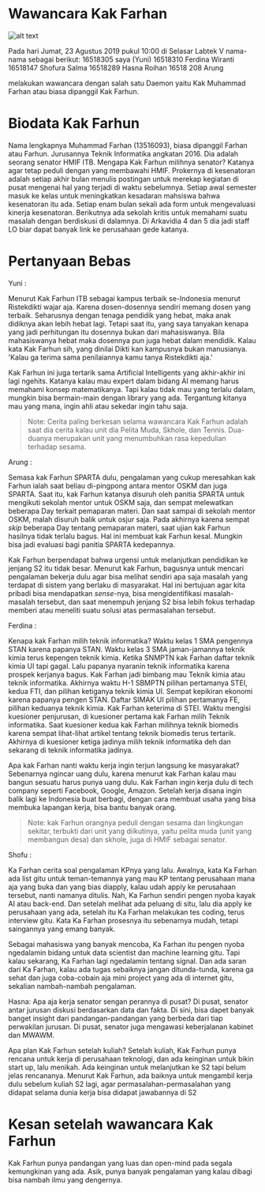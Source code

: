 # Wawancara Kak Farhan

![alt text](./foto-16518147-16518208-16518289-16518305-16518310.jpg)

Pada hari Jumat, 23 Agustus 2019 pukul 10:00 di Selasar Labtek V nama-nama sebagai berikut:
16518305 saya (Yuni)
16518310 Ferdina Wiranti 
16518147 Shofura Salma 
16518289 Hasna Roihan 
16518 208 Arung 

melakukan wawancara dengan salah satu Daemon yaitu Kak Muhammad Farhan atau biasa dipanggil Kak Farhun.

# Biodata Kak Farhun

Nama lengkapnya Muhammad Farhan (13516093), biasa dipanggil Farhan atau Farhun. Jurusannya Teknik Informatika angkatan 2016. Dia adalah seorang senator HMIF ITB. Mengapa Kak Farhun milihnya senator? Katanya agar tetap peduli dengan yang membawahi HMIF. Prokernya di kesenatoran adalah setiap akhir bulan menulis postingan untuk merekap kegiatan di pusat mengenai hal yang terjadi di waktu sebelumnya. Setiap awal semester masuk ke kelas untuk meningkatkan kesadaran mahsiswa bahwa kesenatoran itu ada. Setiap enam bulan sekali ada form untuk mengevaluasi kinerja kesenatoran. Berikutnya ada sekolah kritis untuk memahami suatu masalah dengan berdiskusi di dalamnya. Di Arkavidia 4 dan 5 dia jadi staff LO biar dapat banyak link ke perusahaan gede katanya. 


# Pertanyaan Bebas

Yuni :

Menurut Kak Farhun ITB sebagai kampus terbaik se-Indonesia menurut Ristekdikti wajar aja. Karena dosen-dosennya sendiri memang dosen yang terbaik. Seharusnya dengan tenaga pendidik yang hebat, maka anak didiknya akan lebih hebat lagi. Tetapi saat itu, yang saya tanyakan kenapa yang jadi perhitungan itu dosennya bukan dari mahasiswanya. Bila mahasiswanya hebat maka dosennya pun juga hebat dalam mendidik. Kalau kata Kak Farhun sih, yang dinilai Dikti kan kampusnya bukan manusianya. 'Kalau ga terima sama penilaiannya kamu tanya Ristekdikti aja.'

Kak Farhun ini juga tertarik sama Artificial Intelligents yang akhir-akhir ini lagi ngehits. Katanya kalau mau expert dalam bidang AI memang harus memahami konsep matematikanya. Tapi kalau tidak mau yang terlalu dalam, mungkin bisa bermain-main dengan library yang ada. Tergantung kitanya mau yang mana, ingin ahli atau sekedar ingin tahu saja.

> Note: Cerita paling berkesan selama wawancara Kak Farhun adalah saat dia cerita kalau unit dia Pelita Muda, Skhole, dan Tennis. Dua-duanya merupakan unit yang menumbuhkan rasa kepedulian terhadap sesama.

Arung :

Semasa kak Farhun SPARTA dulu, pengalaman yang cukup meresahkan kak Farhun ialah saat beliau di-pingpong antara mentor OSKM dan juga SPARTA. Saat itu, kak Farhun katanya disuruh oleh panitia SPARTA untuk mengikuti sekolah mentor untuk OSKM saja, dan sempat melewatkan beberapa Day terkait pemaparan materi. Dan saat sampai di sekolah mentor OSKM, malah disuruh balik untuk osjur saja. Pada akhirnya karena sempat *skip* beberapa Day tentang pemaparan materi, saat ujian kak Farhun hasilnya tidak terlalu bagus. Hal ini membuat kak Farhun kesal. Mungkin bisa jadi evaluasi bagi panitia SPARTA kedepannya.

Kak Farhun berpendapat bahwa urgensi untuk melanjutkan pendidikan ke jenjang S2 itu tidak besar. Menurut kak Farhun, bagusnya untuk mencari pengalaman bekerja dulu agar bisa melihat sendiri apa saja masalah yang terdapat di sistem yang berlaku di masyarakat. Hal ini bertujuan agar kita pribadi bisa mendapatkan *sense*-nya, bisa mengidentifikasi masalah-masalah tersebut, dan saat menempuh jenjang S2 bisa lebih fokus terhadap memberi atau meneliti suatu solusi atas permasalahan tersebut.

Ferdina :

Kenapa kak Farhan milih teknik informatika?
Waktu kelas 1 SMA pengennya STAN karena papanya STAN. Waktu kelas 3 SMA jaman-jamannya teknik kimia terus kepengen teknik kimia. Ketika SNMPTN kak Farhan daftar teknik kimia UI tapi gagal. Lalu papanya nyaranin teknik informatika karena prospek kerjanya bagus. Kak Farhan jadi bimbang mau Teknik kimia atau teknik informatika. Akhirnya waktu H-1 SBMPTN pilihan pertamanya STEI, kedua FTI, dan pilihan ketiganya teknik kimia UI. Sempat kepikiran ekonomi karena papanya pengen STAN. Daftar SIMAK UI pilihan pertamanya FE, pilihan keduanya teknik kimia. Kak Farhan keterima di STEI. Waktu mengisi kuesioner penjurusan, di kuesioner pertama kak Farhan milih Teknik informatika. Saat kuesioner kedua kak Farhan milihnya teknik biomedis karena sempat lihat-lihat artikel tentang teknik biomedis terus tertarik. Akhirnya di kuesioner ketiga jadinya milih teknik informatika deh dan sekarang di teknik informatika jadinya. 
 
Apa kak Farhan nanti waktu kerja ingin terjun langsung ke masyarakat?
Sebenarnya ngincar uang dulu, karena menurut kak Farhan kalau mau bangun sesuatu harus punya uang dulu. Kak Farhan ingin kerja dulu di tech company seperti Facebook, Google, Amazon. Setelah kerja disana ingin balik lagi ke Indonesia buat berbagi, dengan cara membuat usaha yang bisa membuka lapangan kerja, bisa bantu banyak orang.

> Note: kak Farhun orangnya peduli dengan sesama dan lingkungan sekitar, terbukti dari unit yang diikutinya, yaitu pelita muda (unit yang membangun desa) dan skhole, juga di HMIF sebagai senator. 

Shofu :

Ka Farhan cerita soal pengalaman KPnya yang lalu. Awalnya, kata Ka Farhan ada list gitu untuk teman-temannya yang mau KP tentang perusahaan mana aja yang buka dan yang bias diapply, kalau udah apply ke perusahaan tersebut, nanti namanya ditulis. Nah, Ka Farhun sendiri pengen nyoba kayak AI atau back-end. Dan setelah melihat ada peluang di situ, lalu dia apply ke perusahaan yang ada, setelah itu Ka Farhan melakukan tes coding, terus interview gitu. Kata Ka Farhan prosesnya itu sebenarnya mudah, tetapi saingannya yang emang banyak.

Sebagai mahasiswa yang banyak mencoba, Ka Farhan itu pengen nyoba ngedalamin bidang untuk data scientist dan machine learning gitu. Tapi kalau sekarang, Ka Farhan lagi ngedalamin tentang signal. Dan ada saran dari Ka Farhan, kalau ada tugas sebaiknya jangan ditunda-tunda, karena ga sehat dan juga coba-cobain aja mini project yang ada di internet gitu, sekalian nambah-nambah pengalaman.

Hasna:
Apa aja kerja senator sengan perannya di pusat?
Di pusat, senator antar jurusan diskusi berdasarkan data dan fakta. Di sini, bisa dapet banyak banget insight dari pandangan-pandangan yang berbeda dari tiap perwakilan jurusan. Di pusat, senator juga mengawasi keberjalanan kabinet dan MWAWM.

Apa plan Kak Farhun setelah kuliah?
Setelah kuliah, Kak Farhun punya rencana untuk kerja di perusahaan teknologi, dan ada keinginan untuk bikin start up, lalu menikah. Ada keinginan untuk melanjutkan ke S2 tapi belum jelas rencananya.
Menurut Kak Farhun, ada baiknya untuk mengambil kerja dulu sebelum kuliah S2 lagi, agar permasalahan-permasalahan yang didapat selama dunia kerja bisa didapat jawabannya di S2

# Kesan setelah wawancara Kak Farhun

Kak Farhun punya pandangan yang luas dan open-mind pada segala kemungkinan yang ada. Asik, punya banyak pengalaman yang kalau dibagi bisa nambah ilmu yang dengernya.

